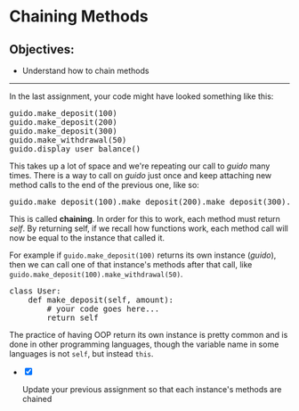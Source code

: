 <div class="module_description active_lesson_with_video ">
									
            
            
            
<h1>Chaining Methods</h1>
<h2>Objectives:</h2>
<ul>
    <li>Understand how to chain methods</li>
</ul>
<hr>
<p>In the last assignment, your code might have looked something like this:</p>
<pre data-language="python" class="rainbow">guido.<span class="function call from-rainbow">make_deposit</span>(<span class="constant numeric from-rainbow">100</span>)
guido.<span class="function call from-rainbow">make_deposit</span>(<span class="constant numeric from-rainbow">200</span>)
guido.<span class="function call from-rainbow">make_deposit</span>(<span class="constant numeric from-rainbow">300</span>)
guido.<span class="function call from-rainbow">make_withdrawal</span>(<span class="constant numeric from-rainbow">50</span>)
guido.<span class="function call from-rainbow">display_user_balance</span>()
</pre>
<p>This takes up a lot of space and we're repeating our call to <em>guido</em> many times. There is a way to call on <em>guido</em> just once and keep attaching new method calls to the end of the previous one, like so:</p>
<pre data-language="python" class="rainbow">guido.<span class="function call from-rainbow">make_deposit</span>(<span class="constant numeric from-rainbow">100</span>).<span class="function call from-rainbow">make_deposit</span>(<span class="constant numeric from-rainbow">200</span>).<span class="function call from-rainbow">make_deposit</span>(<span class="constant numeric from-rainbow">300</span>).<span class="function call from-rainbow">make_withdrawal</span>(<span class="constant numeric from-rainbow">50</span>).<span class="function call from-rainbow">display_user_balance</span>()
</pre>
<p>This is called <strong>chaining</strong>. In order for this to work, each method must return <em>self</em>. By returning self, if we recall how functions work, each method call will now be equal to the instance that called it.</p>
<p>For example if <code>guido.make_deposit(100)</code> returns its own instance (<em>guido</em>), then we can call one of that instance's methods after that call, like <code>guido.make_deposit(100).make_withdrawal(50)</code>.</p>
<pre data-language="python" class="rainbow"><span class="keyword from-rainbow">class</span> User:
    <span class="storage function from-rainbow">def</span> <span class="entity name function from-rainbow">make_deposit</span>(<span class="variable self from-rainbow">self</span>, amount):
        <span class="comment from-rainbow"># your code goes here...</span>
        <span class="keyword from-rainbow">return</span> <span class="variable self from-rainbow">self</span>
</pre>
<p>The practice of having OOP return its own instance is pretty common and is done in other programming languages, though the variable name in some languages is not <code>self</code>, but instead&nbsp;<code>this</code>.</p>
        
        
        
</div>

<div class="todo_content">
										<ul class="todo_item_parent">
											<form action="/tracks/submit_todo" method="post" id="form_to_do_items">		
													<li>
														<input type="hidden" name="module_to_do_item_id[]" value="0">	
														<input type="hidden" name="is_completed[]" value="0" class="todo_status">	
														<input type="checkbox" id="todo_item_0" checked="checked" class="todo_check">														
														<label for="todo_item_0" class="todo_list_item">
															<div class="item_checkbox checked"></div>
															<p>Update your previous assignment so that each instance's methods are chained</p>	
														</label>	
													</li>									
												<input type="hidden" name="id" id="task_todo_id" value="5063805">
												<input type="hidden" name="chapter_module_id" value="42536">
												<input type="hidden" name="track_id" value="119">
												<input type="hidden" name="authenticity_token" value="sLO65z81Un8ogC/FYv7u6xcsFvuzeOSgTThZDbHAsxY=">
											</form>
										</ul>
									</div>

